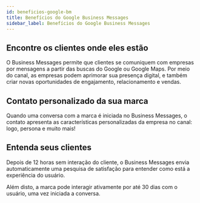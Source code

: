 ```yaml
---
id: beneficios-google-bm
title: Benefícios do Google Business Messages
sidebar_label: Benefícios do Google Business Messages
---
```

 
## Encontre os clientes onde eles estão

O Business Messages permite que clientes se comuniquem com empresas por mensagens a partir das buscas do Google ou Google Maps. Por meio do canal, as empresas podem aprimorar sua presença digital, e também criar novas oportunidades de engajamento, relacionamento e vendas. 

## Contato personalizado da sua marca

Quando uma conversa com a marca é iniciada no Business Messages, o contato apresenta as características personalizadas da empresa no canal: logo, persona e muito mais!

## Entenda seus clientes

Depois de 12 horas sem interação do cliente, o Business Messages envia automaticamente uma pesquisa de satisfação para entender como está a experiência do usuário.  

Além disto, a marca pode interagir ativamente por até 30 dias com o usuário, uma vez iniciada a conversa.

<!-- Rating frame -->
<script type="text/javascript" src="/scripts/rating.js"></script>